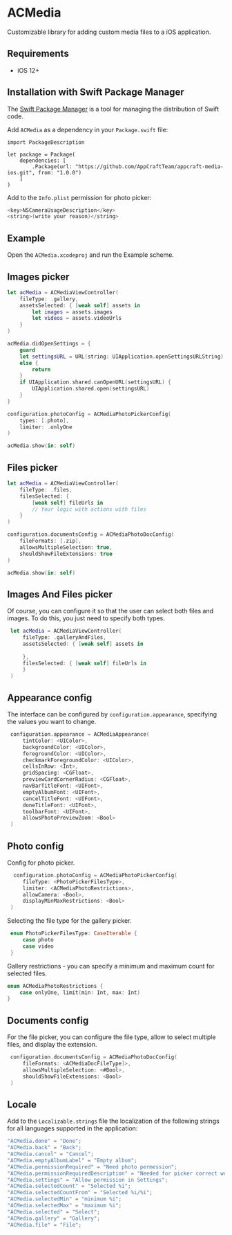 # ACMedia
Customizable library for adding custom media files to a iOS application.

## Requirements
- iOS 12+

## Installation with Swift Package Manager

The [Swift Package Manager](https://swift.org/package-manager/) is a tool for managing the distribution of Swift code.

Add `ACMedia` as a dependency in your `Package.swift` file:

```
import PackageDescription

let package = Package(
    dependencies: [
        .Package(url: "https://github.com/AppCraftTeam/appcraft-media-ios.git", from: "1.0.0")
    ]
)
```

Add to the `Info.plist` permission for photo picker:

```swift
<key>NSCameraUsageDescription</key>
<string>(write your reason)</string>
   ```

## Example
Open the `ACMedia.xcodeproj` and run the Example scheme.

## Images picker
```swift
let acMedia = ACMediaViewController(
    fileType: .gallery,
    assetsSelected: { [weak self] assets in
        let images = assets.images
        let videos = assets.videoUrls
    }
)

acMedia.didOpenSettings = {
    guard
    let settingsURL = URL(string: UIApplication.openSettingsURLString)
    else {
        return
    }
    if UIApplication.shared.canOpenURL(settingsURL) {
        UIApplication.shared.open(settingsURL)
    }
}

configuration.photoConfig = ACMediaPhotoPickerConfig(
    types: [.photo],
    limiter: .onlyOne
)

acMedia.show(in: self)
  ```


## Files picker
```swift
let acMedia = ACMediaViewController(
    fileType: .files,
    filesSelected: {
        [weak self] fileUrls in
        // Your logic with actions with files
    }
)

configuration.documentsConfig = ACMediaPhotoDocConfig(
    fileFormats: [.zip],
    allowsMultipleSelection: true, 
    shouldShowFileExtensions: true
)

acMedia.show(in: self)
  ```

## Images And Files picker
Of course, you can configure it so that the user can select both files and images. To do this, you just need to specify both types.

```swift
 let acMedia = ACMediaViewController(
     fileType: .galleryAndFiles,
     assetsSelected: { [weak self] assets in
       
     },
     filesSelected: { [weak self] fileUrls in
     }
 )
  ```

## Appearance config
The interface can be configured by `configuration.appearance`, specifying the values you want to change.

```swift
 configuration.appearance = ACMediaAppearance(
     tintColor: <UIColor>,
     backgroundColor: <UIColor>,
     foregroundColor: <UIColor>,
     checkmarkForegroundColor: <UIColor>,
     cellsInRow: <Int>,
     gridSpacing: <CGFloat>,
     previewCardCornerRadius: <CGFloat>,
     navBarTitleFont: <UIFont>,
     emptyAlbumFont: <UIFont>,
     cancelTitleFont: <UIFont>,
     doneTitleFont: <UIFont>,
     toolbarFont: <UIFont>,
     allowsPhotoPreviewZoom: <Bool>
 )
   ```

## Photo config
Config for photo picker.

```swift
  configuration.photoConfig = ACMediaPhotoPickerConfig(
     fileType: <PhotoPickerFilesType>,
     limiter: <ACMediaPhotoRestrictions>,
     allowCamera: <Bool>,
     displayMinMaxRestrictions: <Bool>
 )
   ```

Selecting the file type for the gallery picker.

```swift
 enum PhotoPickerFilesType: CaseIterable {
     case photo
     case video
 }
   ```


Gallery restrictions - you can specify a minimum and maximum count for selected files.

```swift
enum ACMediaPhotoRestrictions {
    case onlyOne, limit(min: Int, max: Int)
}
   ```

## Documents config

For the file picker, you can configure the file type, allow to select multiple files, and display the extension.

```swift
 configuration.documentsConfig = ACMediaPhotoDocConfig(
     fileFormats: <ACMediaDocFileType]>,
     allowsMultipleSelection: <#Bool>,
     shouldShowFileExtensions: <Bool>
 )
   ```

## Locale
Add to the `Localizable.strings` file the localization of the following strings for all languages supported in the application:

```swift
"ACMedia.done" = "Done";
"ACMedia.back" = "Back";
"ACMedia.cancel" = "Cancel";
"ACMedia.emptyAlbumLabel" = "Empty album";
"ACMedia.permissionRequired" = "Need photo permession";
"ACMedia.permissionRequiredDescription" = "Needed for picker correct work";
"ACMedia.settings" = "Allow permission in Settings";
"ACMedia.selectedCount" = "Selected %i";
"ACMedia.selectedCountFrom" = "Selected %i/%i";
"ACMedia.selectedMin" = "minimum %i";
"ACMedia.selectedMax" = "maximum %i";
"ACMedia.selected" = "Select";
"ACMedia.gallery" = "Gallery";
"ACMedia.file" = "File";
   ```
